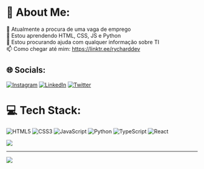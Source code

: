 # 💫 About Me:
🔭 Atualmente a procura de uma vaga de emprego<br>🌱 Estou aprendendo HTML, CSS, JS e Python<br>🤔 Estou procurando ajuda com qualquer informação sobre TI<br>📫 Como chegar até mim: https://linktr.ee/rycharddev


## 🌐 Socials:
[![Instagram](https://img.shields.io/badge/Instagram-%23E4405F.svg?logo=Instagram&logoColor=white)](https://instagram.com/rycharddev) [![LinkedIn](https://img.shields.io/badge/LinkedIn-%230077B5.svg?logo=linkedin&logoColor=white)](https://linkedin.com/in/rycharddev) [![Twitter](https://img.shields.io/badge/Twitter-%231DA1F2.svg?logo=Twitter&logoColor=white)](https://twitter.com/RychardDev) 

# 💻 Tech Stack:
![HTML5](https://img.shields.io/badge/html5-%23E34F26.svg?style=for-the-badge&logo=html5&logoColor=white) ![CSS3](https://img.shields.io/badge/css3-%231572B6.svg?style=for-the-badge&logo=css3&logoColor=white) ![JavaScript](https://img.shields.io/badge/javascript-%23323330.svg?style=for-the-badge&logo=javascript&logoColor=%23F7DF1E) ![Python](https://img.shields.io/badge/python-3670A0?style=for-the-badge&logo=python&logoColor=ffdd54) ![TypeScript](https://img.shields.io/badge/typescript-%23007ACC.svg?style=for-the-badge&logo=typescript&logoColor=white) ![React](https://img.shields.io/badge/react-%2320232a.svg?style=for-the-badge&logo=react&logoColor=%2361DAFB)

![](https://github-readme-stats.vercel.app/api/top-langs/?username=RychardSouza&theme=react&hide_border=false&include_all_commits=false&count_private=true&layout=compact)

---
[![](https://visitcount.itsvg.in/api?id=RychardSouza&icon=0&color=0)](https://visitcount.itsvg.in)

<!-- Proudly created with GPRM ( https://gprm.itsvg.in ) -->
